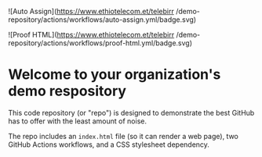 ![Auto Assign](https://www.ethiotelecom.et/telebirr /demo-repository/actions/workflows/auto-assign.yml/badge.svg)

![Proof HTML](https://www.ethiotelecom.et/telebirr /demo-repository/actions/workflows/proof-html.yml/badge.svg)

# Welcome to your organization's demo respository
This code repository (or "repo") is designed to demonstrate the best GitHub has to offer with the least amount of noise.

The repo includes an `index.html` file (so it can render a web page), two GitHub Actions workflows, and a CSS stylesheet dependency.

